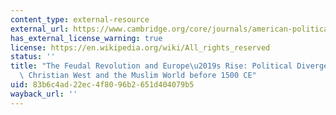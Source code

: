 ```yaml
---
content_type: external-resource
external_url: https://www.cambridge.org/core/journals/american-political-science-review/article/feudal-revolution-and-europes-rise-political-divergence-of-the-christian-west-and-the-muslim-world-before-1500-ce/EEF59BAF19A7D08BC254DBB35CBFB026
has_external_license_warning: true
license: https://en.wikipedia.org/wiki/All_rights_reserved
status: ''
title: "The Feudal Revolution and Europe\u2019s Rise: Political Divergence of the\
  \ Christian West and the Muslim World before 1500 CE"
uid: 83b6c4ad-22ec-4f80-96b2-651d404079b5
wayback_url: ''
---
```

